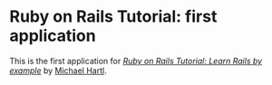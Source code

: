 # Ruby on Rails Tutorial: first application

This is the first application for
[*Ruby on Rails Tutorial: Learn Rails by example*](http://railstutorial.org/) 
by [Michael Hartl](http://michaelhartl.com/).
